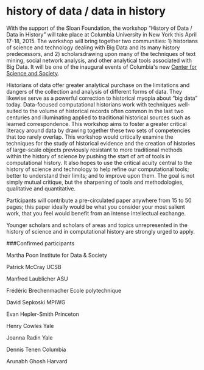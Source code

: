 history of data / data in history
=================================

With the support of the Sloan Foundation, the workshop  “History of Data / Data in History” will take place at Columbia University in New York this April 17-18, 2015. The workshop will bring together two communities: 1) historians of science and technology dealing with Big Data and its many history predecessors, and 2) scholarsdrawing upon many of the techniques of text mining, social network analysis, and other analytical tools associated with Big Data. It will be one of the inaugural events of Columbia's new [Center for Science and Society](http://scienceandsociety.columbia.edu/).

Historians of data offer greater analytical purchase on the limitations and dangers of the collection and analysis of different forms of data. They likewise serve as a powerful correction to historical myopia about “big data” today. Data-focused computational historians work with techniques well-suited to the volume of historical records often common in the last two centuries and illuminating applied to traditional historical sources such as learned correspondence. This workshop aims to foster a greater critical literacy around data by drawing together these two sets of competencies that too rarely overlap. This workshop would critically examine the techniques for the study of historical evidence and the creation of histories of large-scale objects previously resistant to more traditional methods within the history of science by pushing the start of art of tools in computational history.  It also hopes to use the critical acuity central to the history of science and technology to help refine our computational tools; better to understand their limits; and to improve upon them. The goal is not simply mutual critique, but the sharpening of tools and methodologies, qualitative and quantitative.

Participants will contribute a pre-circulated paper anywhere from 15 to 50 pages; this paper ideally would be what you consider your most salient work, that you feel would benefit from an intense intellectual exchange.

Younger scholars and scholars of areas and topics unrepresented in the history of science and in computational history are strongly urged to apply.

###Confirmed participants

Martha Poon	Institute for Data & Society

Patrick McCray	UCSB

Manfred	Laublicher	ASU

Frédéric Brechenmacher	Ecole polytechnique

David	Sepkoski	MPIWG

Evan Hepler-Smith	Princeton

Henry	Cowles	Yale

Joanna Radin	Yale

Dennis Tenen	Columbia

Arunabh	Ghosh	Harvard
